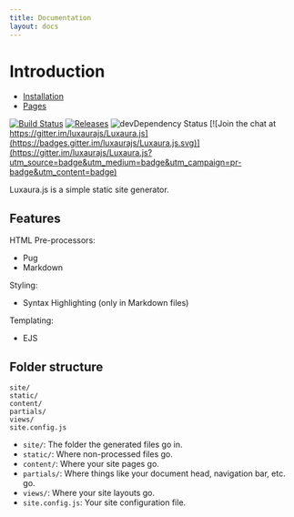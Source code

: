 ```yaml
---
title: Documentation
layout: docs
---
```


# Introduction

- [Installation](/docs/installation)
- [Pages](/docs/pages)

[![Build Status](https://travis-ci.org/luxaurajs/Luxaura.js.svg?branch=master)](https://travis-ci.org/luxaurajs/Luxaura.js) [![Releases](https://img.shields.io/github/release/luxaurajs/Luxaura.js/all.svg)](https://github.com/luxaurajs/Luxaura.js/releases) ![devDependency Status](https://img.shields.io/david/dev/luxaurajs/Luxaura.js.svg) [![Join the chat at https://gitter.im/luxaurajs/Luxaura.js](https://badges.gitter.im/luxaurajs/Luxaura.js.svg)](https://gitter.im/luxaurajs/Luxaura.js?utm_source=badge&utm_medium=badge&utm_campaign=pr-badge&utm_content=badge)

Luxaura.js is a simple static site generator.

## Features

HTML Pre-processors:
  - Pug
  - Markdown

Styling:
  - Syntax Highlighting (only in Markdown files)

Templating:
  - EJS

## Folder structure

````
site/
static/
content/
partials/
views/
site.config.js
````

- `site/`: The folder the generated files go in.
- `static/`: Where non-processed files go.
- `content/`: Where your site pages go.
- `partials/`: Where things like your document head, navigation bar, etc. go.
- `views/`: Where your site layouts go.
- `site.config.js`: Your site configuration file.

